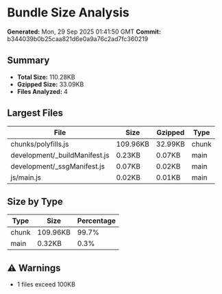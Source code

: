 # Bundle Size Analysis

**Generated:** Mon, 29 Sep 2025 01:41:50 GMT
**Commit:** b344039b0b25caa821d6e0a9a76c2ad7fc360219

## Summary

- **Total Size:** 110.28KB
- **Gzipped Size:** 33.09KB
- **Files Analyzed:** 4

## Largest Files

| File | Size | Gzipped | Type |
|------|------|---------|------|
| chunks/polyfills.js | 109.96KB | 32.99KB | chunk |
| development/_buildManifest.js | 0.23KB | 0.07KB | main |
| development/_ssgManifest.js | 0.07KB | 0.02KB | main |
| js/main.js | 0.02KB | 0.01KB | main |

## Size by Type

| Type | Size | Percentage |
|------|------|------------|
| chunk | 109.96KB | 99.7% |
| main | 0.32KB | 0.3% |

## ⚠️ Warnings

- 1 files exceed 100KB

